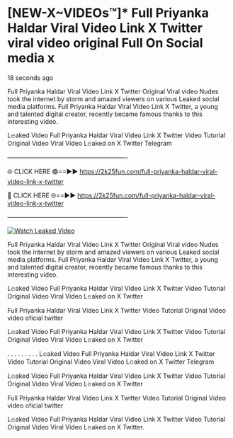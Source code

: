 # [NEW-X~VIDEOs™]* Full Priyanka Haldar Viral Video Link X Twitter viral video original Full On Social media x

18 seconds ago

Full Priyanka Haldar Viral Video Link X Twitter Original Viral video Nudes took the internet by storm and amazed viewers on various Leaked social media platforms. Full Priyanka Haldar Viral Video Link X Twitter, a young and talented digital creator, recently became famous thanks to this interesting video.

L𝚎aked Video Full Priyanka Haldar Viral Video Link X Twitter Video Tutorial Original Video Viral Video L𝚎aked on X Twitter Telegram

———————————————————-

🌐 CLICK HERE 🟢==►► https://2k25fun.com/full-priyanka-haldar-viral-video-link-x-twitter

🔴 CLICK HERE 🌐==►► https://2k25fun.com/full-priyanka-haldar-viral-video-link-x-twitter

———————————————————-

[![Watch Leaked Video](https://miro.medium.com/v2/resize:fit:828/format:webp/1*cilzJN44JGOrTw9NJCrNHA.gif "Watch Leaked Video")](https://2k25fun.com/full-priyanka-haldar-viral-video-link-x-twitter)

Full Priyanka Haldar Viral Video Link X Twitter Original Viral video Nudes took the internet by storm and amazed viewers on various Leaked social media platforms. Full Priyanka Haldar Viral Video Link X Twitter, a young and talented digital creator, recently became famous thanks to this interesting video.

L𝚎aked Video Full Priyanka Haldar Viral Video Link X Twitter Video Tutorial Original Video Viral Video L𝚎aked on X Twitter

Full Priyanka Haldar Viral Video Link X Twitter Video Tutorial Original Video video oficial twitter

L𝚎aked Video Full Priyanka Haldar Viral Video Link X Twitter Video Tutorial Original Video Viral Video L𝚎aked on X Twitter

. . . . . . . . . L𝚎aked Video Full Priyanka Haldar Viral Video Link X Twitter Video Tutorial Original Video Viral Video L𝚎aked on X Twitter Telegram

L𝚎aked Video Full Priyanka Haldar Viral Video Link X Twitter Video Tutorial Original Video Viral Video L𝚎aked on X Twitter

Full Priyanka Haldar Viral Video Link X Twitter Video Tutorial Original Video video oficial twitter

L𝚎aked Video Full Priyanka Haldar Viral Video Link X Twitter Video Tutorial Original Video Viral Video L𝚎aked on X Twitter.